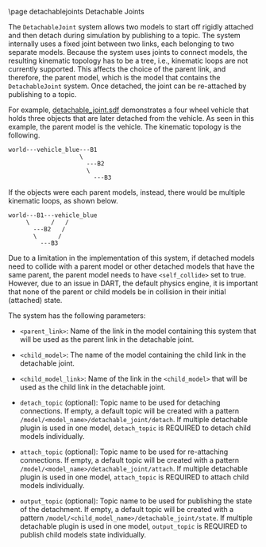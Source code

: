 \page detachablejoints Detachable Joints

The `DetachableJoint` system allows two models to start off rigidly attached
and then detach during simulation by publishing to a topic. The system
internally uses a fixed joint between two links, each belonging to two separate
models. Because the system uses joints to connect models, the resulting
kinematic topology has to be a tree, i.e., kinematic loops are not currently
supported. This affects the choice of the parent link, and therefore, the
parent model, which is the model that contains the `DetachableJoint` system.
Once detached, the joint can be re-attached by publishing to a topic.

For example, [detachable_joint.sdf](https://github.com/ignitionrobotics/ign-gazebo/blob/ign-gazebo2/examples/worlds/detachable_joint.sdf)
demonstrates a four wheel vehicle that holds three objects that are later
detached from the vehicle. As seen in this example, the parent model is the
vehicle. The kinematic topology is the following.

```
world---vehicle_blue---B1
                    \
                      ---B2
                      \
                        ---B3
```
If the objects were each parent models, instead, there would be multiple
kinematic loops, as shown below.

```
world---B1---vehicle_blue
     \      /   /
       ---B2   /
       \      /
         ---B3
```

Due to a limitation in the implementation of this system, if detached models
need to collide with a parent model or other detached models that have the same
parent, the parent model needs to have `<self_collide>` set to true. However,
due to an issue in DART, the default physics engine, it is important that none of the parent
or child models be in collision in their initial (attached) state.

The system has the following parameters:

* `<parent_link>`: Name of the link in the model containing this system that will be
used as the parent link in the detachable joint.

* `<child_model>`: The name of the model containing the child link in the detachable
joint.

* `<child_model_link>`:  Name of the link in the `<child_model>` that will be used
as the child link in the detachable joint.

* `detach_topic` (optional): Topic name to be used for detaching connections.
 If empty, a default topic will be created with a pattern
`/model/<model_name>/detachable_joint/detach`. If multiple detachable plugin is
used in one model, `detach_topic` is REQUIRED to detach child models individually.

* `attach_topic` (optional): Topic name to be used for re-attaching connections.
 If empty, a default topic will be created with a pattern
`/model/<model_name>/detachable_joint/attach`. If multiple detachable plugin is
used in one model, `attach_topic` is REQUIRED to attach child models individually.

* `output_topic` (optional): Topic name to be used for publishing the state of
the detachment. If empty, a default topic will be created with a pattern
`/model/<child_model_name>/detachable_joint/state`. If multiple detachable plugin is
used in one model, `output_topic` is REQUIRED to publish child models state
individually.
